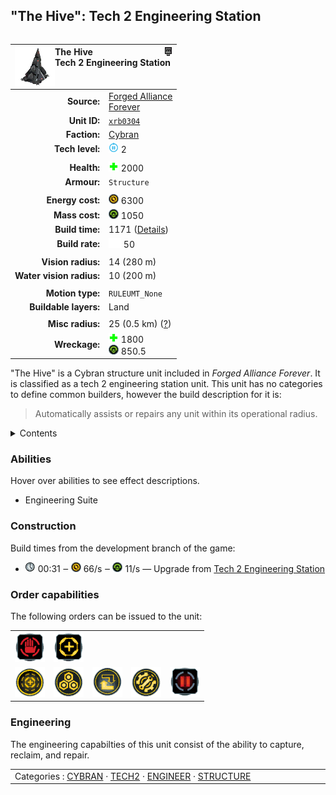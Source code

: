 "The Hive": Tech 2 Engineering Station
----
<table align="right">
    <thead>
        <tr>
            <th align="left" colspan="2">
                <img align="left" src="icons/units/XRB0304_icon.png" title="The Hive unit icon" /><img align="right" src="icons/strategicicons/icon_structure2_engineer_rest.png" title="icon_structure2_engineer" />The Hive<br />Tech 2 Engineering Station
            </th>
        </tr>
    </thead>
    <tbody>
        <tr>
            <td align="right"><strong>Source:</strong></td>
            <td><a href="Forged Alliance Forever">Forged Alliance<br />Forever</a></td>
        </tr>
        <tr>
            <td align="right"><strong>Unit ID:</strong></td>
            <td><a href="https://github.com/FAForever/fa/D:/faf-development/fa/units/XRB0304/XRB0304_unit.bp"><code>xrb0304</code></a></td>
        </tr>
        <tr>
            <td align="right"><strong>Faction:</strong></td>
            <td><a href="_categories.CYBRAN">Cybran</a></td>
        </tr>
        <tr>
            <td align="right"><strong>Tech level:</strong></td>
            <td><img src="icons/T2.png" title="Tech 2" /> 2</td>
        </tr>
        <tr><td align="center" colspan="2"></td></tr>
        <tr>
            <td align="right"><strong>Health:</strong></td>
            <td><img src="icons/health.png" title="Health" /> 2000</td>
        </tr>
        <tr>
            <td align="right"><strong>Armour:</strong></td>
            <td><code>Structure</code></td>
        </tr>
        <tr><td align="center" colspan="2"></td></tr>
        <tr>
            <td align="right"><strong>Energy cost:</strong></td>
            <td><img src="icons/energy.png" title="Energy" /> 6300</td>
        </tr>
        <tr>
            <td align="right"><strong>Mass cost:</strong></td>
            <td><img src="icons/mass.png" title="Mass" /> 1050</td>
        </tr>
        <tr>
            <td align="right"><strong>Build time:</strong></td>
            <td>1171 (<a href="#construction">Details</a>)</td>
        </tr>
        <tr>
            <td align="right"><strong>Build rate:</strong></td>
            <td><img src="icons/build.png" title="Build" /> 50</td>
        </tr>
        <tr><td align="center" colspan="2"></td></tr>
        <tr>
            <td align="right"><strong>Vision radius:</strong></td>
            <td> <span title="0.28 km, 0.17 mi">14 (280 m)</span></td>
        </tr>
        <tr>
            <td align="right"><strong>Water vision radius:</strong></td>
            <td> <span title="0.20 km, 0.12 mi">10 (200 m)</span></td>
        </tr>
        <tr><td align="center" colspan="2"></td></tr>
        <tr>
            <td align="right"><strong>Motion type:</strong></td>
            <td><code>RULEUMT_None</code></td>
        </tr>
        <tr>
            <td align="right"><strong>Buildable layers:</strong></td>
            <td>Land</td>
        </tr>
        <tr><td align="center" colspan="2"></td></tr>
        <tr>
            <td align="right"><strong>Misc radius:</strong></td>
            <td> <span title="500 m, 0.31 mi">25 (0.5 km)</span> <span title="Defined by the air staging radius value. Often used to indicate things without a dedicated range ring.">(<u>?</u>)</span></td>
        </tr>
        <tr>
            <td align="right"><strong>Wreckage:</strong></td>
            <td><img src="icons/health.png" title="Health" /> 1800<br /><img src="icons/mass.png" title="Mass" /> 850.5</td>
        </tr>
    </tbody>
</table>

"The Hive" is a Cybran structure unit included in *Forged Alliance Forever*.
It is classified as a tech 2 engineering station unit.
This unit has no categories to define common builders, however the build description for it is:

<blockquote>Automatically assists or repairs any unit within its operational radius.</blockquote>

<details>
<summary>Contents</summary>

1. – <a href="#abilities">Abilities</a>
2. – <a href="#construction">Construction</a>
3. – <a href="#order-capabilities">Order capabilities</a>
4. – <a href="#engineering">Engineering</a>
</details>

### Abilities
Hover over abilities to see effect descriptions.

* <span title="Has complete engineering features">Engineering Suite</span>

### Construction
Build times from the development branch of the game:
* <img src="icons/time.png" title="Time" /> 00:31 ‒ <img src="icons/energy.png" title="Energy" /> 66/s ‒ <img src="icons/mass.png" title="Mass" /> 11/s — Upgrade from <a href="XRB0204">Tech 2 Engineering Station</a>

### Order capabilities
The following orders can be issued to the unit:
<table>
<td><img float="left" src="icons/orders/stop.png" title="Stop" /></td>
<td><img float="left" src="icons/orders/guard.png" title="Assist" /></td>
<tr>
<td><img float="left" src="icons/orders/area-assist.png" title="Area-Assist Toggle
Turn the engineering area assist capabilities on/off" /></td>
<td><img float="left" src="icons/orders/reclaim.png" title="Reclaim" /></td>
<td><img float="left" src="icons/orders/convert.png" title="Capture" /></td>
<td><img float="left" src="icons/orders/repair.png" title="Repair" /></td>
<td><img float="left" src="icons/orders/pause.png" title="Pause Construction
Pause/unpause current construction order" /></td>
</table>

### Engineering
The engineering capabilties of this unit consist of the ability to capture, reclaim, and repair.


<table align="center">
<td width="1215px">Categories : 
<a href="_categories.CYBRAN">CYBRAN</a> · 
<a href="_categories.TECH2">TECH2</a> · 
<a href="_categories.ENGINEER">ENGINEER</a> · 
<a href="_categories.STRUCTURE">STRUCTURE</a></td>
</table>
